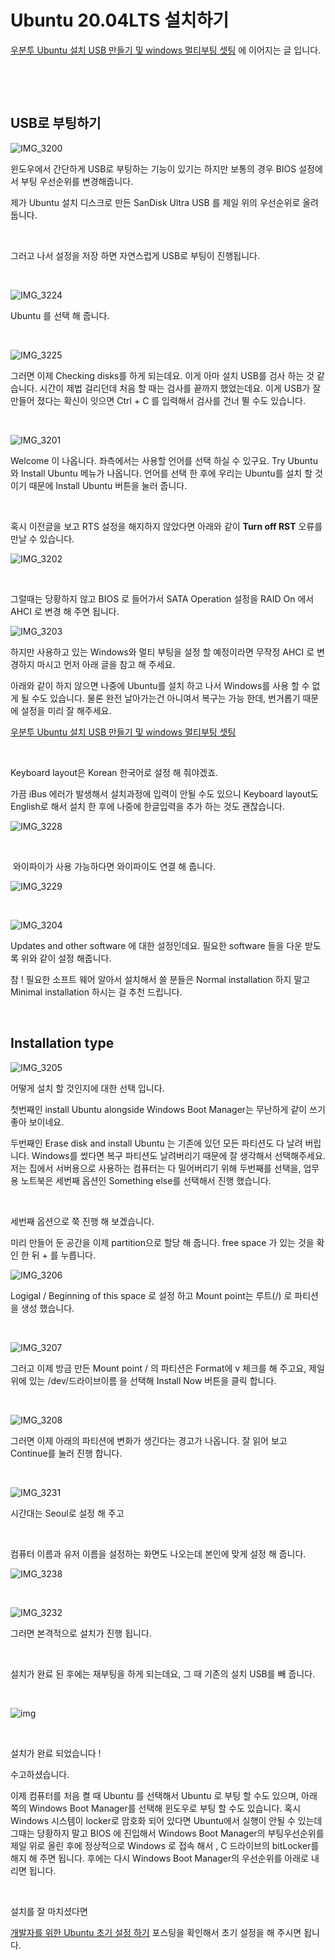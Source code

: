 # Ubuntu 20.04LTS 설치하기 



[우분투 Ubuntu 설치 USB 만들기 및 windows 멀티부팅 셋팅](https://shanepark.tistory.com/229) 에 이어지는 글 입니다.

​	

​		

## USB로 부팅하기

![IMG_3200](https://raw.githubusercontent.com/Shane-Park/markdownBlog/master/OS/linux/ubuntu/ubuntu-install.assets/IMG_3200.jpeg)

윈도우에서 간단하게 USB로 부팅하는 기능이 있기는 하지만 보통의 경우 BIOS 설정에서 부팅 우선순위를 변경해줍니다.

제가 Ubuntu 설치 디스크로 만든 SanDisk Ultra USB 를 제일 위의 우선순위로 올려 둡니다. 

​	

그러고 나서 설정을 저장 하면 자연스럽게 USB로 부팅이 진행됩니다.

​	

![IMG_3224](https://raw.githubusercontent.com/Shane-Park/markdownBlog/master/OS/linux/ubuntu/ubuntu-install.assets/IMG_3224.jpeg)

Ubuntu 를 선택 해 줍니다.

​		

![IMG_3225](https://raw.githubusercontent.com/Shane-Park/markdownBlog/master/OS/linux/ubuntu/ubuntu-install.assets/IMG_3225.jpeg)	

그러면 이제 Checking disks를 하게 되는데요. 이게 아마 설치 USB를 검사 하는 것 같습니다. 시간이 제법 걸리던데 처음 할 때는 검사를 끝까지 했었는데요. 이게 USB가 잘 만들어 졌다는 확신이 잇으면 Ctrl + C 를 입력해서 검사를 건너 뛸 수도 있습니다.

​		

![IMG_3201](https://raw.githubusercontent.com/Shane-Park/markdownBlog/master/OS/linux/ubuntu/ubuntu-install.assets/IMG_3201.jpeg)

Welcome 이 나옵니다. 좌측에서는 사용할 언어를 선택 하실 수 있구요. Try Ubuntu 와 Install Ubuntu 메뉴가 나옵니다. 언어를 선택 한 후에 우리는 Ubuntu를 설치 할 것 이기 때문에 Install Ubuntu 버튼을 눌러 줍니다.

​	

혹시 이전글을 보고 RTS 설정을 해지하지 않았다면 아래와 같이 **Turn off RST** 오류를 만날 수 있습니다.

![IMG_3202](https://raw.githubusercontent.com/Shane-Park/markdownBlog/master/OS/linux/ubuntu/ubuntu-install.assets/IMG_3202.jpeg)

​		

그럴때는 당황하지 않고 BIOS 로 들어가서 SATA Operation 설정을 RAID On 에서 AHCI 로 변경 해 주면 됩니다.

![IMG_3203](https://raw.githubusercontent.com/Shane-Park/markdownBlog/master/OS/linux/ubuntu/ubuntu-install.assets/IMG_3203-1948050.jpeg)

하지만 사용하고 있는 Windows와 멀티 부팅을 설정 할 예정이라면 무작정 AHCI 로 변경하지 마시고 먼저 아래 글을 참고 해 주세요.

아래와 같이 하지 않으면 나중에 Ubuntu를 설치 하고 나서 Windows를 사용 할 수 없게 될 수도 있습니다. 물론 완전 날아가는건 아니여서 복구는 가능 한데, 번거롭기 때문에 설정을 미리 잘 해주세요.

[우분투 Ubuntu 설치 USB 만들기 및 windows 멀티부팅 셋팅](https://shanepark.tistory.com/229) 

​		

Keyboard layout은 Korean 한국어로 설정 해 줘야겠죠. 

가끔 iBus 에러가 발생해서 설치과정에 입력이 안될 수도 있으니 Keyboard layout도 English로 해서 설치 한 후에 나중에 한글입력을 추가 하는 것도 괜찮습니다.

![IMG_3228](https://raw.githubusercontent.com/Shane-Park/markdownBlog/master/OS/linux/ubuntu/ubuntu-install.assets/IMG_3228.jpeg)

​		

​	와이파이가 사용 가능하다면 와이파이도 연결 해 줍니다.

![IMG_3229](https://raw.githubusercontent.com/Shane-Park/markdownBlog/master/OS/linux/ubuntu/ubuntu-install.assets/IMG_3229.jpeg)

​	

![IMG_3204](https://raw.githubusercontent.com/Shane-Park/markdownBlog/master/OS/linux/ubuntu/ubuntu-install.assets/IMG_3204.jpeg)

Updates and other software 에 대한 설정인데요. 필요한 software 들을 다운 받도록 위와 같이 설정 해줍니다.

참 ! 필요한 소프트 웨어 알아서 설치해서 쓸 분들은 Normal installation 하지 말고 Minimal installation 하시는 걸 추천 드립니다. 

​	

## Installation type

![IMG_3205](https://raw.githubusercontent.com/Shane-Park/markdownBlog/master/OS/linux/ubuntu/ubuntu-install.assets/IMG_3205.jpeg)	

어떻게 설치 할 것인지에 대한 선택 입니다.

첫번째인 install Ubuntu alongside Windows Boot Manager는 무난하게 같이 쓰기 좋아 보이네요. 

두번째인 Erase disk and install Ubuntu 는 기존에 있던 모든 파티션도 다 날려 버립니다. Windows를 썼다면 복구 파티션도 날려버리기 때문에 잘 생각해서 선택해주세요. 저는 집에서 서버용으로 사용하는 컴퓨터는 다 밀어버리기 위해 두번째를 선택을, 업무용 노트북은 세번째 옵션인  Something else를 선택해서 진행 했습니다.

​	

세번째 옵션으로 쭉 진행 해 보겠습니다.

미리 만들어 둔 공간을 이제 partition으로 할당 해 줍니다. free space 가 있는 것을 확인 한 뒤 + 를 누릅니다.

![IMG_3206](https://raw.githubusercontent.com/Shane-Park/markdownBlog/master/OS/linux/ubuntu/ubuntu-install.assets/IMG_3206.jpeg)

 Logigal / Beginning of this space 로 설정 하고 Mount point는 루트(/) 로 파티션을 생성 했습니다.

​	

![IMG_3207](https://raw.githubusercontent.com/Shane-Park/markdownBlog/master/OS/linux/ubuntu/ubuntu-install.assets/IMG_3207.jpeg)

그러고 이제 방금 만든 Mount point / 의 파티션은 Format에 v 체크를 해 주고요, 제일 위에 있는 /dev/드라이브이름 을 선택해 Install Now 버튼을 클릭 합니다.

​	

![IMG_3208](https://raw.githubusercontent.com/Shane-Park/markdownBlog/master/OS/linux/ubuntu/ubuntu-install.assets/IMG_3208.jpeg)

그러면 이제 아래의 파티션에 변화가 생긴다는 경고가 나옵니다. 잘 읽어 보고 Continue를 눌러 진행 합니다.

​		

![IMG_3231](https://raw.githubusercontent.com/Shane-Park/markdownBlog/master/OS/linux/ubuntu/ubuntu-install.assets/IMG_3231.jpeg)

시간대는  Seoul로 설정 해 주고 

​	

컴퓨터 이름과 유저 이름을 설정하는 화면도 나오는데 본인에 맞게 설정 해 줍니다.

![IMG_3238](https://raw.githubusercontent.com/Shane-Park/markdownBlog/master/OS/linux/ubuntu/ubuntu-install.assets/IMG_3238.jpeg)

​		

![IMG_3232](https://raw.githubusercontent.com/Shane-Park/markdownBlog/master/OS/linux/ubuntu/ubuntu-install.assets/IMG_3232.jpeg)

그러면 본격적으로 설치가 진행 됩니다.

​	

설치가 완료 된 후에는 재부팅을 하게 되는데요, 그 때 기존의 설치 USB를 빼 줍니다.

​	

![img](https://raw.githubusercontent.com/Shane-Park/markdownBlog/master/OS/linux/ubuntu/ubuntu-install.assets/sc.png)

​	

설치가 완료 되었습니다 !

수고하셨습니다.

이제 컴퓨터를 처음 켤 때 Ubuntu 를 선택해서 Ubuntu 로 부팅 할 수도 있으며, 아래 쪽의 Windows Boot Manager를 선택해 윈도우로 부팅 할 수도 있습니다. 혹시 Windows 시스템이 locker로 암호화 되어 있다면 Ubuntu에서 실행이 안될 수 있는데 그때는 당황하지 말고 BIOS 에 진입해서 Windows Boot Manager의 부팅우선순위를 제일 위로 올린 후에 정상적으로 Windows 로 접속 해서 , C 드라이브의 bitLocker를 해지 해 주면 됩니다. 후에는 다시 Windows Boot Manager의 우선순위를 아래로 내리면 됩니다.

​	

설치를 잘 마치셨다면 

[개발자를 위한 Ubuntu 초기 설정 하기](https://shanepark.tistory.com/242) 포스팅을 확인해서 초기 설정을 해 주시면 됩니다.